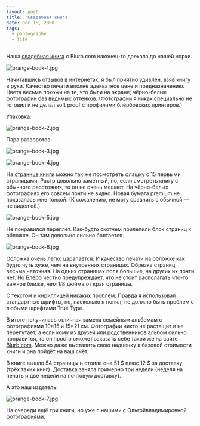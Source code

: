 ```yaml
---
layout: post
title: 'Свадебная книга'
date: Dec 15, 2008
tags:
  - photography
  - life
---
```


Наша [свадебная книга](http://birdwatcher.ru/blog/2634/ "Пост про свадебную книгу") с Blurb.com наконец-то доехала до нашей норки.

![orange-book-1.jpg](upload://orange-book-1.jpg)

<!--more-->

Начитавшись отзывов в интернетах, я был приятно удивлён, взяв книгу в руки. Качество печати вполне адекватное цене и предназначению. Цвета весьма похожи на те, что были на экране; чёрно-белые фотографии без видимых оттенков. (Фотографии я никак специально не готовил и не делал soft proof с профилями блёрбовских принтеров.)

Упаковка:

![orange-book-2.jpg](upload://orange-book-2.jpg)

Пара разворотов:

![orange-book-3.jpg](upload://orange-book-3.jpg)

![orange-book-4.jpg](upload://orange-book-4.jpg)

На [странице книги](http://www.blurb.com/books/424148 "Превью книги на Blurb.com") можно так же посмотреть флэшку с 15 первыми страницами. Растр довольно заметный, но, если смотреть книгу с обычного расстояния, то он не очень мешает. На чёрно-белых фотографиях его совсем почти не видно. Новая бумага premium не показалась мне тонкой. (К сожалению, не могу сравнить с обычной — не видел её.)

![orange-book-5.jpg](upload://orange-book-5.jpg)

Не понравился переплёт. Как-будто скотчем прилепили блок страниц к обложке. Он там довольно сильно болтается.

![orange-book-6.jpg](upload://orange-book-6.jpg)

Обложка очень легко царапается. И качество печати на обложке как будто чуть хуже, чем на внутренних страницах. Обрезка страниц весьма неточная. На одних страницах поля большие, на других их почти нет. Но Блёрб честно предупреждает, что не стоит располагать что-то важное ближе, чем 1/8 дюйма от края страницы.

С текстом и кириллицей никаких проблем. Правда я использовал стандартные шрифты, но, насколько я понял, не должно быть проблем с любыми шрифтами True Type.

В итоге получилась отличная замена семейным альбомам с фотографиями 10×15 и 15×21 см. Фотографии никто не растащит и не перепутает, а если кому из друзей или родственников альбом сильно понравится, то он просто сможет заказать себе такой же на сайте [Blurb.com](http://www.blurb.com/ "Make your own book with Blurb"). Можно даже выставить свою надценку к базовой стоимости книги и она пойдёт на ваш счёт.

В книге вышло 54 страницы и стоила она 51 $ плюс 12 $ за доставку (трёх таких книг). Доставка заняла примерно три недели (неделя на печать и две недели на почтовую доставку).

А это наш издатель:

![orange-book-7.jpg](upload://orange-book-7.jpg)

На очереди ещё три книги, но уже с нашими с Ольгойвладимировной фотографиями.
